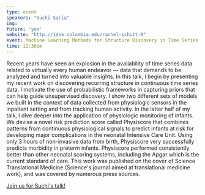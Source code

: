 ```yaml
---
type: event
speakers: "Suchi Saria"
img: 
future: 'yes'
website: "http://idse.columbia.edu/rachel-schutt-0"
event: Machine Learning Methods for Structure Discovery in Time Series Data with Application to Risk Prediction in Infants
time: 12:30pm
---
```

Recent years have seen an explosion in the availability of time series data related to virtually every human endeavor — data that demands to be analyzed and turned into valuable insights. In this talk, I begin by presenting my recent work on discovering recurring structure in continuous time series data. I motivate the use of probabilistic frameworks in capturing priors that can help guide unsupervised discovery. I show two different sets of models we built in the context of data collected from physiologic sensors in the inpatient setting and from tracking human activity. In the latter half of my talk, I dive deeper into the application of physiologic monitoring of infants. We devise a novel risk prediction score called Physiscore that combines patterns from continuous physiological signals to predict infants at risk for developing major complications in the neonatal Intensive Care Unit. Using only 3 hours of non-invasive data from birth, Physiscore very successfully predicts morbidity in preterm infants. Physiscore performed consistently better than other neonatal scoring systems, including the Apgar which is the current standard of care. This work was published on the cover of Science Translational Medicine (Science's journal aimed at translational medicine work), and was covered by numerous press sources.


<a href="https://dssgsuchisaria.eventbrite.com/" class="btn btn-huge btn-success btn-block btn-embossed">Join us for Suchi's talk!</a>
